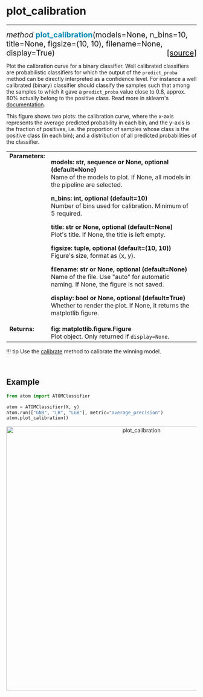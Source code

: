 # plot_calibration
------------------

<div style="font-size:20px">
<em>method</em> <strong style="color:#008AB8">plot_calibration</strong>(models=None,
n_bins=10, title=None, figsize=(10, 10), filename=None, display=True)
<span style="float:right">
<a href="https://github.com/tvdboom/ATOM/blob/master/atom/plots.py#L2549">[source]</a>
</span>
</div>

Plot the calibration curve for a binary classifier. Well calibrated
classifiers are probabilistic classifiers for which the output of the
`predict_proba` method can be directly interpreted as a confidence
level. For instance a well calibrated (binary) classifier should
classify the samples such that among the samples to which it gave a
`predict_proba` value close to 0.8, approx. 80% actually belong to the
positive class. Read more in sklearn's [documentation](https://scikit-learn.org/stable/modules/calibration.html).

This figure shows two plots: the calibration curve, where the x-axis
represents the average predicted probability in each bin, and the y-axis
is the fraction of positives, i.e. the proportion of samples whose
class is the positive class (in each bin); and a distribution of all
predicted probabilities of the classifier.

<table style="font-size:16px">
<tr>
<td width="20%" class="td_title" style="vertical-align:top"><strong>Parameters:</strong></td>
<td width="80%" class="td_params">
<p>
<strong>models: str, sequence or None, optional (default=None)</strong><br>
Name of the models to plot. If None, all models in the pipeline are selected.
</p>
<p>
<strong>n_bins: int, optional (default=10)</strong><br>
Number of bins used for calibration. Minimum of 5 required.
</p>
<p>
<strong>title: str or None, optional (default=None)</strong><br>
Plot's title. If None, the title is left empty.
</p>
<p>
<strong>figsize: tuple, optional (default=(10, 10))</strong><br>
Figure's size, format as (x, y).
</p>
<p>
<strong>filename: str or None, optional (default=None)</strong><br>
Name of the file. Use "auto" for automatic naming.
If None, the figure is not saved.
</p>
<p>
<strong>display: bool or None, optional (default=True)</strong><br>
Whether to render the plot. If None, it returns the matplotlib figure.
</p>
</td>
</tr>
<tr>
<td width="20%" class="td_title" style="vertical-align:top"><strong>Returns:</strong></td>
<td width="80%" class="td_params">
<strong>fig: matplotlib.figure.Figure</strong><br>
Plot object. Only returned if <code>display=None</code>.
</td>
</tr>
</table>

!!! tip
    Use the [calibrate](../../ATOM/atomclassifier/#calibrate) method to
    calibrate the winning model.

<br>



## Example

```python
from atom import ATOMClassifier

atom = ATOMClassifier(X, y)
atom.run(["GNB", "LR", "LGB"], metric="average_precision")
atom.plot_calibration()
```

<div align="center">
    <img src="../../../img/plots/plot_calibration.png" alt="plot_calibration" width="700" height="700"/>
</div>
